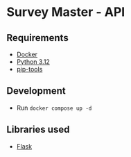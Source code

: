 # Survey Master - API

## Requirements

- [Docker](https://www.docker.com/)
- [Python 3.12](https://www.python.org/)
- [pip-tools](https://github.com/jazzband/pip-tools/)

## Development

- Run `docker compose up -d`

## Libraries used

- [Flask](https://flask.palletsprojects.com/en/stable/)

